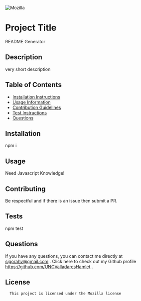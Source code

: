 
![Mozilla](https://img.shields.io/badge/license-Mozilla-blue)

# Project Title
README Generator
## Description
very short description
 ## Table of Contents
 * [Installation Instructions](https://github.com/UNCValladaresHamlet/09_NodeJS/blob/main/Develop/README.md#installation)
 * [Usage Information](https://github.com/UNCValladaresHamlet/09_NodeJS/blob/main/Develop/README.md#usage)
 * [Contribution Guidelines](https://github.com/UNCValladaresHamlet/09_NodeJS/blob/main/Develop/README.md#contributing)
 * [Test Instructions](https://github.com/UNCValladaresHamlet/09_NodeJS/blob/main/Develop/README.md#tests)
 * [Questions](https://github.com/UNCValladaresHamlet/09_NodeJS/blob/main/Develop/README.md#questions)
## Installation
npm i

## Usage
Need Javascript Knowledge!

## Contributing
Be respectful and if there is an issue then submit a PR.

## Tests
npm test

## Questions
If you have any questions, you can contact me directly at sigorahv@gmail.com . Click here to check out my Github profile https://github.com/UNCValladaresHamlet .

## License
      This project is licensed under the Mozilla license

